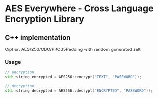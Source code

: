 # AES Everywhere - Cross Language Encryption Library

## C++ implementation

Cipher: AES/256/CBC/PKCS5Padding with random generated salt

### Usage

```cpp
// encryption
std::string encrypted = AES256::encrypt("TEXT", "PASSWORD"));

// decryption
std::string decrypted = AES256::decrypt("ENCRYPTED", "PASSWORD"));
```

